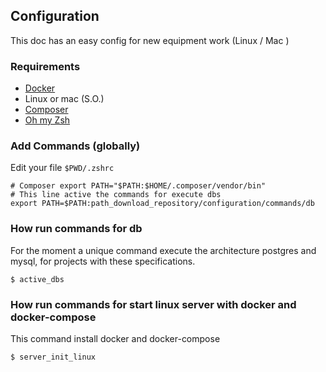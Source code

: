## Configuration

This doc has an easy config for new equipment work (Linux / Mac )

### Requirements
- [Docker](https://docs.docker.com/engine/install/ubuntu/)
- Linux or mac (S.O.)
- [Composer](https://getcomposer.org/)
- [Oh my Zsh](https://ohmyz.sh/)

### Add Commands (globally)
Edit your file `$PWD/.zshrc`

``` text
# Composer export PATH="$PATH:$HOME/.composer/vendor/bin"
# This line active the commands for execute dbs
export PATH=$PATH:path_download_repository/configuration/commands/db
```

### How run commands for db
For the moment a unique command execute the architecture postgres and mysql,
for  projects with these specifications.

``` shell script
$ active_dbs
```

### How run commands for start linux server with docker and docker-compose
This command install docker and docker-compose

``` shell script
$ server_init_linux
```
